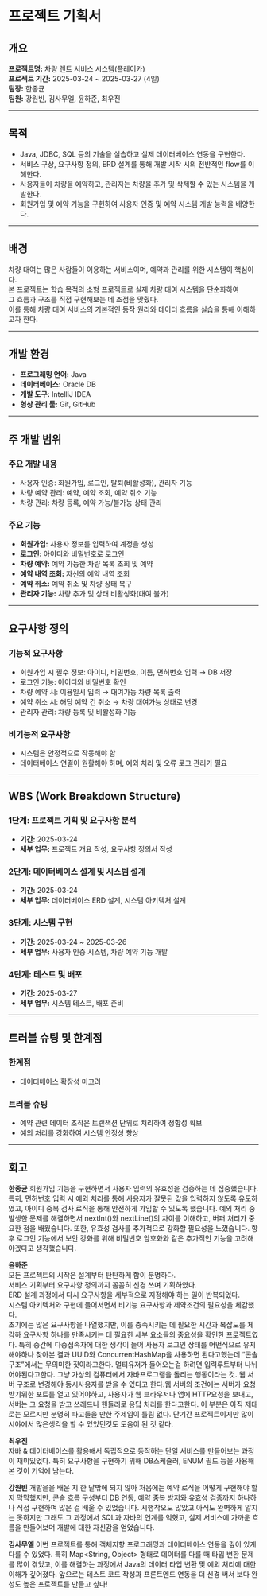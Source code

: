 # 프로젝트 기획서

## 개요  
**프로젝트명:** 차량 렌트 서비스 시스템(플레이카)  
**프로젝트 기간:** 2025-03-24 ~ 2025-03-27 (4일)  
**팀장:** 한종균  
**팀원:** 강원빈, 김사무엘, 윤하준, 최우진  

---

## 목적

- Java, JDBC, SQL 등의 기술을 실습하고 실제 데이터베이스 연동을 구현한다.
- 서비스 구상, 요구사항 정의, ERD 설계를 통해 개발 시작 시의 전반적인 flow를 이해한다.
- 사용자들이 차량을 예약하고, 관리자는 차량을 추가 및 삭제할 수 있는 시스템을 개발한다.
- 회원가입 및 예약 기능을 구현하여 사용자 인증 및 예약 시스템 개발 능력을 배양한다.

---

## 배경

차량 대여는 많은 사람들이 이용하는 서비스이며, 예약과 관리를 위한 시스템이 핵심이다.  
본 프로젝트는 학습 목적의 소형 프로젝트로 실제 차량 대여 시스템을 단순화하여  
그 흐름과 구조를 직접 구현해보는 데 초점을 맞췄다.  
이를 통해 차량 대여 서비스의 기본적인 동작 원리와 데이터 흐름을 실습을 통해 이해하고자 한다.

---

## 개발 환경

- **프로그래밍 언어:** Java  
- **데이터베이스:** Oracle DB  
- **개발 도구:** IntelliJ IDEA  
- **형상 관리 툴:** Git, GitHub  

---

## 주 개발 범위

### 주요 개발 내용

- 사용자 인증: 회원가입, 로그인, 탈퇴(비활성화), 관리자 기능
- 차량 예약 관리: 예약, 예약 조회, 예약 취소 기능
- 차량 관리: 차량 등록, 예약 가능/불가능 상태 관리

### 주요 기능

- **회원가입:** 사용자 정보를 입력하여 계정을 생성
- **로그인:** 아이디와 비밀번호로 로그인
- **차량 예약:** 예약 가능한 차량 목록 조회 및 예약
- **예약 내역 조회:** 자신의 예약 내역 조회
- **예약 취소:** 예약 취소 및 차량 상태 복구
- **관리자 기능:** 차량 추가 및 상태 비활성화(대여 불가)

---

## 요구사항 정의

### 기능적 요구사항

- 회원가입 시 필수 정보: 아이디, 비밀번호, 이름, 면허번호 입력 → DB 저장
- 로그인 기능: 아이디와 비밀번호 확인
- 차량 예약 시: 이용일시 입력 → 대여가능 차량 목록 출력
- 예약 취소 시: 해당 예약 건 취소 → 차량 대여가능 상태로 변경
- 관리자 관리: 차량 등록 및 비활성화 기능

### 비기능적 요구사항

- 시스템은 안정적으로 작동해야 함
- 데이터베이스 연결이 원활해야 하며, 예외 처리 및 오류 로그 관리가 필요

---

## WBS (Work Breakdown Structure)

### 1단계: 프로젝트 기획 및 요구사항 분석  
- **기간:** 2025-03-24  
- **세부 업무:** 프로젝트 개요 작성, 요구사항 정의서 작성  

### 2단계: 데이터베이스 설계 및 시스템 설계  
- **기간:** 2025-03-24  
- **세부 업무:** 데이터베이스 ERD 설계, 시스템 아키텍처 설계  

### 3단계: 시스템 구현  
- **기간:** 2025-03-24 ~ 2025-03-26  
- **세부 업무:** 사용자 인증 시스템, 차량 예약 기능 개발  

### 4단계: 테스트 및 배포  
- **기간:** 2025-03-27  
- **세부 업무:** 시스템 테스트, 배포 준비  

---

## 트러블 슈팅 및 한계점

### 한계점

- 데이터베이스 확장성 미고려

### 트러블 슈팅

- 예약 관련 데이터 조작은 트랜잭션 단위로 처리하여 정합성 확보
- 예외 처리를 강화하여 시스템 안정성 향상

---

## 회고

**한종균**
회원가입 기능을 구현하면서 사용자 입력의 유효성을 검증하는 데 집중했습니다. 특히, 면허번호 입력 시 예외 처리를 통해 사용자가 잘못된 값을 입력하지 않도록 유도하였고, 아이디 중복 검사 로직을 통해 안전하게 가입할 수 있도록 했습니다. 예외 처리 중 발생한 문제를 해결하면서 nextInt()와 nextLine()의 차이를 이해하고, 버퍼 처리가 중요한 점을 배웠습니다. 또한, 유효성 검사를 추가적으로 강화할 필요성을 느꼈습니다. 향후 로그인 기능에서 보안 강화를 위해 비밀번호 암호화와 같은 추가적인 기능을 고려해야겠다고 생각했습니다.


**윤하준**  
모든 프로젝트의 시작은 설계부터 탄탄하게 함이 분명하다.  
서비스 기획부터 요구사항 정의까지 꼼꼼히 신경 쓰며 기획하였다.  
ERD 설계 과정에서 다시 요구사항을 세부적으로 지정해야 하는 일이 반복되었다.  
시스템 아키텍처와 구현에 들어서면서 비기능 요구사항과 제약조건의 필요성을 체감했다.  
초기에는 많은 요구사항을 나열했지만, 이를 충족시키는 데 필요한 시간과 복잡도를 체감하 
요구사항 하나를 만족시키는 데 필요한 세부 요소들의 중요성을 확인한 프로젝트였다.
특히 중간에 다중접속자에 대한 생각이 들어 사용자 로그인 상태를 어떤식으로 유지해야하나 찾아본 결과 UUID와 ConcurrentHashMap을 사용하면 된다고했는데 “콘솔 구조”에서는 무의미한 짓이라고한다. 멀티유저가 들어오는걸 하려면 입력루트부터 나뉘어야된다고한다.
그냥 가상의 컴퓨터에서 자바프로그램을 돌리는 행동이라는 것. 웹 서버 구조로 변경해야 동시사용자를 받을 수 있다고 한다.웹 서버의 조건에는 서버가 요청받기위한 포트를 열고 있어야하고, 사용자가 웹 브라우저나 앱에 HTTP요청을 보내고, 서버는 그 요청을 받고 쓰레드나 핸들러로 응답 처리를 한다고한다. 이 부분은 아직 제대로는 모르지만 분명히 파고들을 만한 주제임이 틀림 없다. 단기간 프로젝트이지만 많이 시야에서 많은생각을 할 수 있었던것도 도움이 된 것 같다.


**최우진**  
자바 & 데이터베이스를 활용해서  독립적으로 동작하는 단일 서비스를 만들어보는 과정이 재미있었다. 특히 요구사항을 구현하기 위해 DB스케쥴러, ENUM 필드 등을 사용해본 것이 기억에 남는다. 



**강원빈**
개발을을 배운 지 한 달밖에 되지 않아 처음에는 예약 로직을 어떻게 구현해야 할지 막막했지만, 콘솔 흐름 구성부터 DB 연동, 예약 중복 방지와 유효성 검증까지 하나하나 직접 구현하며 많은 걸 배울 수 있었습니다. 시행착오도 많았고 아직도 완벽하게 알지는 못하지만 그래도  그 과정에서 SQL과 자바의 연계를 익혔고, 실제 서비스에 가까운 흐름을 만들어보며 개발에 대한 자신감을 얻었습니다.


**김사무엘**
이번 프로젝트를 통해 객체지향 프로그래밍과 데이터베이스 연동을 깊이 있게 다룰 수 있었다. 특히 Map<String, Object> 형태로 데이터를 다룰 때 타입 변환 문제를 많이 겪었고, 이를 해결하는 과정에서 Java의 데이터 타입 변환 및 예외 처리에 대한 이해가 깊어졌다. 앞으로는 테스트 코드 작성과 프론트엔드 연동을 더 신경 써서 보다 완성도 높은 프로젝트를 만들고 싶다! 


